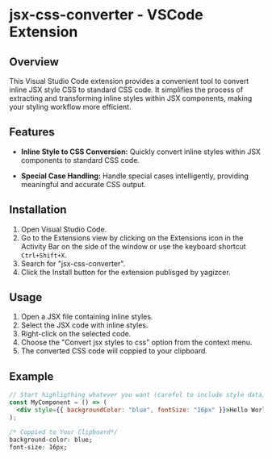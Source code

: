 # jsx-css-converter - VSCode Extension

## Overview

This Visual Studio Code extension provides a convenient tool to convert inline JSX style CSS to standard CSS code. It simplifies the process of extracting and transforming inline styles within JSX components, making your styling workflow more efficient.

## Features

- **Inline Style to CSS Conversion:** Quickly convert inline styles within JSX components to standard CSS code.

- **Special Case Handling:** Handle special cases intelligently, providing meaningful and accurate CSS output.

## Installation

1. Open Visual Studio Code.
2. Go to the Extensions view by clicking on the Extensions icon in the Activity Bar on the side of the window or use the keyboard shortcut `Ctrl+Shift+X`.
3. Search for "jsx-css-converter".
4. Click the Install button for the extension publisged by yagizcer.

## Usage

1. Open a JSX file containing inline styles.
2. Select the JSX code with inline styles.
3. Right-click on the selected code.
4. Choose the "Convert jsx styles to css" option from the context menu.
5. The converted CSS code will coppied to your clipboard.

## Example

```jsx
// Start highligthing whatever you want (careful to include style data)
const MyComponent = () => (
  <div style={{ backgroundColor: "blue", fontSize: "16px" }}>Hello World!</div>
);
```

```css
/* Coppied to Your Clipboard*/
background-color: blue;
font-size: 16px;
```
